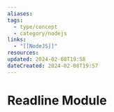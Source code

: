 ```yaml
---
aliases: 
tags:
  - type/concept
  - category/nodejs
links:
  - "[[NodeJS]]"
resources: 
updated: 2024-02-08T19:58
dateCreated: 2024-02-08T19:57
---
```

# Readline Module
